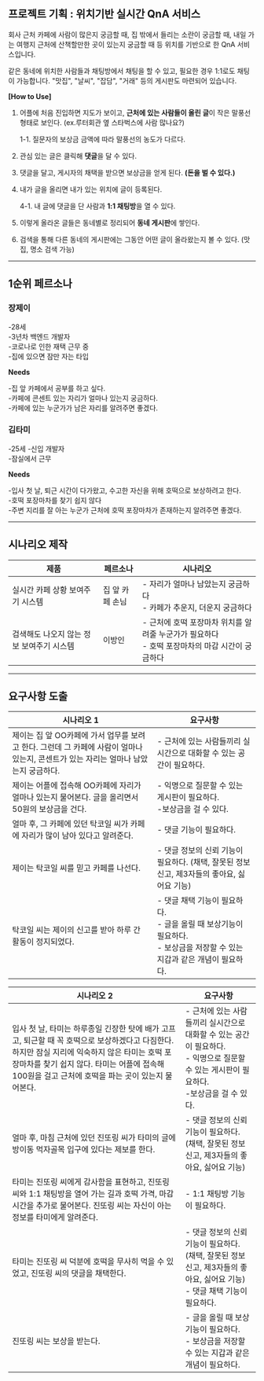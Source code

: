 ## 프로젝트 기획 : 위치기반 실시간 QnA 서비스

회사 근처 카페에 사람이 많은지 궁금할 때, 집 밖에서 들리는 소란이 궁금할 때, 내일 가는 여행지 근처에 산책할만한 곳이 있는지 궁금할 때 등 위치를 기반으로 한 QnA 서비스입니다.

 같은 동네에 위치한 사람들과 채팅방에서 채팅을 할 수 있고, 필요한 경우 1:1로도 채팅이 가능합니다. "맛집", "날씨", "잡담", "거래" 등의 게시판도 마련되어 있습니다.



**[How to Use]**

1. 어플에 처음 진입하면 지도가 보이고, **근처에 있는 사람들이 올린 글**이 작은 말풍선 형태로 보인다. (ex.루터회관 옆 스타벅스에 사람 많나요?)

   1-1. 질문자의 보상금 금액에 따라 말풍선의 농도가 다르다.

2. 관심 있는 글은 클릭해 **댓글**을 달 수 있다.

3. 댓글을 달고, 게시자의 채택을 받으면 보상금을 얻게 된다. **(돈을 벌 수 있다.)**

4. 내가 글을 올리면 내가 있는 위치에 글이 등록된다.

   4-1. 내 글에 댓글을 단 사람과 **1:1 채팅방**을 열 수 있다.

5. 이렇게 올라온 글들은 동네별로 정리되어 **동네 게시판**에 쌓인다.

6. 검색을 통해 다른 동네의 게시판에는 그동안 어떤 글이 올라왔는지 볼 수 있다. (맛집, 명소 검색 가능)



---



## 1순위 페르소나

###  장제이

-28세  
-3년차 백엔드 개발자  
-코로나로 인한 재택 근무 중  
-집에 있으면 잠만 자는 타입

**Needs**

-집 앞 카페에서 공부를 하고 싶다.  
-카페에 콘센트 있는 자리가 얼마나 있는지 궁금하다.  
-카페에 있는 누군가가 남은 자리를 알려주면 좋겠다.





###  김타미

-25세 
-신입 개발자  
-잠실에서 근무

**Needs**

-입사 첫 날, 퇴근 시간이 다가왔고, 수고한 자신을 위해 호떡으로 보상하려고 한다.  
-호떡 포장마차를 찾기 쉽지 않다  
-주변 지리를 잘 아는 누군가 근처에 호떡 포장마차가 존재하는지 알려주면 좋겠다.







---

## 시나리오 제작

| 제품                                      | 페르소나        | 시나리오                                                     |
| ----------------------------------------- | --------------- | ------------------------------------------------------------ |
| 실시간 카페 상황 보여주기 시스템          | 집 앞 카페 손님 | - 자리가 얼마나 남았는지 궁금하다 <br />- 카페가 추운지, 더운지 궁금하다 |
| 검색해도 나오지 않는 정보 보여주기 시스템 | 이방인          | - 근처에 호떡 포장마차 위치를 알려줄 누군가가 필요하다 <br />- 호떡 포장마차의 마감 시간이 궁금하다 |





---

## 요구사항 도출



| 시나리오 1                                                   | 요구사항                                                     |
| ------------------------------------------------------------ | ------------------------------------------------------------ |
| 제이는 집 앞 OO카페에 가서 업무를 보려고 한다. 그런데 그 카페에 사람이 얼마나 있는지, 콘센트가 있는 자리는 얼마나 남았는지 궁금하다. | - 근처에 있는 사람들끼리 실시간으로 대화할 수 있는 공간이 필요하다. |
| 제이는 어플에 접속해 OO카페에 자리가 얼마나 있는지 물어본다. 글을 올리면서 50원의 보상금을 건다. | - 익명으로 질문할 수 있는 게시판이 필요하다.<br />-보상금을 걸 수 있다. |
| 얼마 후, 그 카페에 있던 탁코일 씨가 카페에 자리가 많이 남아 있다고 알려준다. | - 댓글 기능이 필요하다.                                      |
| 제이는 탁코일 씨를 믿고 카페를 나선다.                       | - 댓글 정보의 신뢰 기능이 필요하다. (채택, 잘못된 정보 신고, 제3자들의 좋아요, 싫어요 기능) |
| 탁코일 씨는 제이의 신고를 받아 하루 간 활동이 정지되었다.    | - 댓글 채택 기능이 필요하다.<br />- 글을 올릴 때 보상기능이 필요하다.<br />- 보상금을 저장할 수 있는 지갑과 같은 개념이 필요하다. |

| 시나리오 2                                                   | 요구사항                                                     |
| ------------------------------------------------------------ | ------------------------------------------------------------ |
| 입사 첫 날, 타미는 하루종일 긴장한 탓에 배가 고프고, 퇴근할 때 꼭 호떡으로 보상하겠다고 다짐한다. 하지만 잠실 지리에 익숙하지 않은 타미는 호떡 포장마차를 찾기 쉽지 않다. 타미는 어플에 접속해 100원을 걸고 근처에 호떡을 파는 곳이 있는지 물어본다. | - 근처에 있는 사람들끼리 실시간으로 대화할 수 있는 공간이 필요하다.<br />- 익명으로 질문할 수 있는 게시판이 필요하다.<br />-보상금을 걸 수 있다. |
| 얼마 후, 마침 근처에 있던 진또링 씨가 타미의 글에 방이동 먹자골목 입구에 있다는 제보를 한다. | - 댓글 정보의 신뢰 기능이 필요하다. (채택, 잘못된 정보 신고, 제3자들의 좋아요, 싫어요 기능) |
| 타미는 진또링 씨에게 감사함을 표현하고, 진또링 씨와 1:1 채팅방을 열어 가는 길과 호떡 가격, 마감 시간을 추가로 물어본다. 진또링 씨는 자신이 아는 정보를 타미에게 알려준다. | - 1:1 채팅방 기능이 필요하다.                                |
| 타미는 진또링 씨 덕분에 호떡을 무사히 먹을 수 있었고, 진또링 씨의 댓글을 채택한다. | - 댓글 정보의 신뢰 기능이 필요하다. (채택, 잘못된 정보 신고, 제3자들의 좋아요, 싫어요 기능)<br />- 댓글 채택 기능이 필요하다. |
| 진또링 씨는 보상을 받는다.                                   | - 글을 올릴 때 보상기능이 필요하다.<br />- 보상금을 저장할 수 있는 지갑과 같은 개념이 필요하다. |





